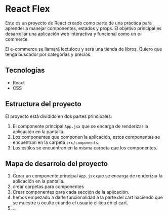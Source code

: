 # React Flex

Este es un proyecto de React creado como parte de una práctica para aprender a manejar componentes, estados y props. El objetivo principal es desarrollar una aplicación web interactiva y funcional como un e-commerce.

El e-commerce se llamará lectulocu y será una tienda de libros. Quiero que tenga buscador por categorías y precios.

## Tecnologías

- React
- CSS

## Estructura del proyecto

El proyecto está dividido en dos partes principales:

1. El componente principal `App.jsx` que se encarga de renderizar la aplicación en la pantalla.
2. Los componentes que componen la aplicación, estos componentes se encuentran en la carpeta `src/components`.
3. Los estilos se encuentran en la misma carpeta que los componentes.

## Mapa de desarrolo del proyecto

1. Crear un componente principal `App.jsx` que se encarga de renderizar la aplicación en la pantalla.
2. crear carpetas para componentes 
3. Crear componentes para cada sección de la aplicación.
4. hemos empezado a darle funcionalidad a la parte del cart haciendo que se muestre u oculte cuando el usuario clikea en el cart.
5. ...


